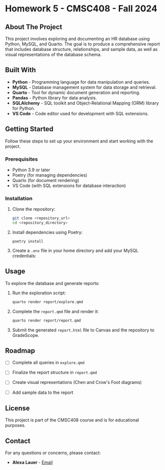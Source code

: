 # Homework 5 - CMSC408 - Fall 2024

## About The Project

This project involves exploring and documenting an HR database using Python, MySQL, and Quarto. The goal is to produce a comprehensive report that includes database structure, relationships, and sample data, as well as visual representations of the database schema.

## Built With

- **Python** - Programming language for data manipulation and queries.
- **MySQL** - Database management system for data storage and retrieval.
- **Quarto** - Tool for dynamic document generation and reporting.
- **Pandas** - Python library for data analysis.
- **SQLAlchemy** - SQL toolkit and Object-Relational Mapping (ORM) library for Python.
- **VS Code** - Code editor used for development with SQL extensions.

## Getting Started

Follow these steps to set up your environment and start working with the project.

### Prerequisites

- Python 3.9 or later
- Poetry (for managing dependencies)
- Quarto (for document rendering)
- VS Code (with SQL extensions for database interaction)

### Installation

1. Clone the repository:
   ```bash 
   git clone <repository_url>
   cd <repository_directory>
   ```

2. Install dependencies using Poetry:
    ```bast
   poetry install
   ```

3. Create a `.env` file in your home directory and add your MySQL credentials:

## Usage

To explore the database and generate reports:

1. Run the exploration script:
    ```bash
   quarto render report/explore.qmd
   ```

2. Complete the `report.qmd` file and render it:
    ```bash
   quarto render report/report.qmd
   ```

3. Submit the generated `report.html` file to Canvas and the repository to GradeScope.

## Roadmap

- [ ] Complete all queries in `explore.qmd`
- [ ] Finalize the report structure in `report.qmd`
- [ ] Create visual representations (Chen and Crow's Foot diagrams)
- [ ] Add sample data to the report


## License

This project is part of the CMSC408 course and is for educational purposes.

## Contact

For any questions or concerns, please contact:

- **Alexa Lauer** - [Email](lauera@vcu.edu)
